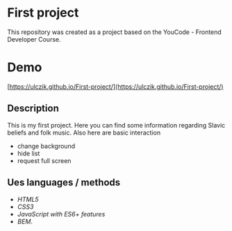 # First project

This repository was created as a  project based on the YouCode - Frontend Developer Course.


# Demo
[https://ulczik.github.io/First-project/](https://ulczik.github.io/First-project/)


## Description

This is my first project. Here you can find some information regarding Slavic beliefs and folk music. 
Also here are basic interaction
- change background 
- hide list
- request full screen

## Ues languages / methods

-   _HTML5_
-   _CSS3_
-   _JavaScript with ES6+ features_
-   _BEM_.
